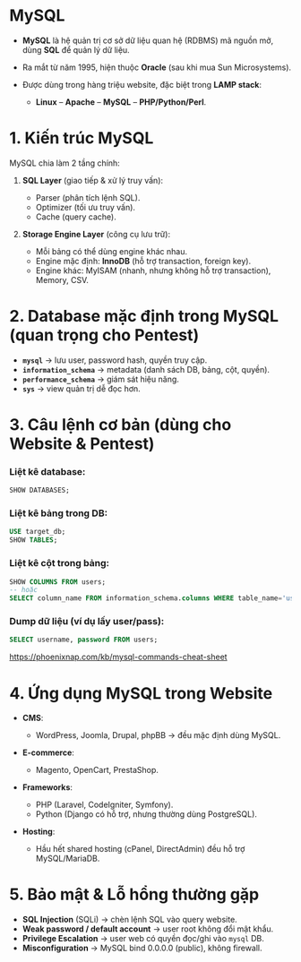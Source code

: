 # MySQL

* **MySQL** là hệ quản trị cơ sở dữ liệu quan hệ (RDBMS) mã nguồn mở, dùng **SQL** để quản lý dữ liệu.
* Ra mắt từ năm 1995, hiện thuộc **Oracle** (sau khi mua Sun Microsystems).
* Được dùng trong hàng triệu website, đặc biệt trong **LAMP stack**:

  * **Linux** – **Apache** – **MySQL** – **PHP/Python/Perl**.


# 1. Kiến trúc MySQL

MySQL chia làm 2 tầng chính:

1. **SQL Layer** (giao tiếp & xử lý truy vấn):

   * Parser (phân tích lệnh SQL).
   * Optimizer (tối ưu truy vấn).
   * Cache (query cache).

2. **Storage Engine Layer** (công cụ lưu trữ):

   * Mỗi bảng có thể dùng engine khác nhau.
   * Engine mặc định: **InnoDB** (hỗ trợ transaction, foreign key).
   * Engine khác: MyISAM (nhanh, nhưng không hỗ trợ transaction), Memory, CSV.


# 2. Database mặc định trong MySQL (quan trọng cho Pentest)

* **`mysql`** → lưu user, password hash, quyền truy cập.
* **`information_schema`** → metadata (danh sách DB, bảng, cột, quyền).
* **`performance_schema`** → giám sát hiệu năng.
* **`sys`** → view quản trị dễ đọc hơn.

# 3. Câu lệnh cơ bản (dùng cho Website & Pentest)

### Liệt kê database:

```sql
SHOW DATABASES;
```

### Liệt kê bảng trong DB:

```sql
USE target_db;
SHOW TABLES;
```

### Liệt kê cột trong bảng:

```sql
SHOW COLUMNS FROM users;
-- hoặc
SELECT column_name FROM information_schema.columns WHERE table_name='users';
```

### Dump dữ liệu (ví dụ lấy user/pass):

```sql
SELECT username, password FROM users;
```
https://phoenixnap.com/kb/mysql-commands-cheat-sheet

# 4. Ứng dụng MySQL trong Website

* **CMS**:

  * WordPress, Joomla, Drupal, phpBB → đều mặc định dùng MySQL.
* **E-commerce**:

  * Magento, OpenCart, PrestaShop.
* **Frameworks**:

  * PHP (Laravel, CodeIgniter, Symfony).
  * Python (Django có hỗ trợ, nhưng thường dùng PostgreSQL).
* **Hosting**:

  * Hầu hết shared hosting (cPanel, DirectAdmin) đều hỗ trợ MySQL/MariaDB.

# 5. Bảo mật & Lỗ hổng thường gặp

* **SQL Injection** (SQLi) → chèn lệnh SQL vào query website.
* **Weak password / default account** → user root không đổi mật khẩu.
* **Privilege Escalation** → user web có quyền đọc/ghi vào `mysql` DB.
* **Misconfiguration** → MySQL bind 0.0.0.0 (public), không firewall.



